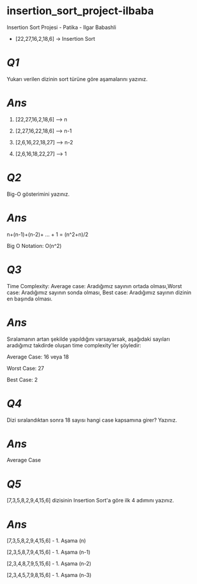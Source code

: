 # insertion_sort_project-ilbaba
Insertion Sort Projesi - Patika - Ilgar Babashli
* [22,27,16,2,18,6] -> Insertion Sort
# _Q1_ 
Yukarı verilen dizinin sort türüne göre aşamalarını yazınız.
# _Ans_

1) [22,27,16,2,18,6] --> n

2) [2,27,16,22,18,6] --> n-1

3) [2,6,16,22,18,27] --> n-2

4) [2,6,16,18,22,27] --> 1

# _Q2_
Big-O gösterimini yazınız.
# _Ans_
n+(n-1)+(n-2)+ ... + 1 = (n^2+n)/2

Big O Notation: O(n^2)
# _Q3_
Time Complexity: Average case: Aradığımız sayının ortada olması,Worst case: Aradığımız sayının sonda olması, Best case: Aradığımız sayının dizinin en başında olması.
# _Ans_

Sıralamanın artan şekilde yapıldığını varsayarsak, aşağıdaki sayıları aradığımız takdirde oluşan time complexity'ler şöyledir:

Average Case: 16 veya 18 

Worst Case: 27

Best Case: 2

# _Q4_
Dizi sıralandıktan sonra 18 sayısı hangi case kapsamına girer? Yazınız.
# _Ans_
Average Case

# _Q5_
[7,3,5,8,2,9,4,15,6] dizisinin Insertion Sort'a göre ilk 4 adımını yazınız.
# _Ans_
[7,3,5,8,2,9,4,15,6] - 1. Aşama (n)

[2,3,5,8,7,9,4,15,6] - 1. Aşama (n-1)

[2,3,4,8,7,9,5,15,6] - 1. Aşama (n-2)

[2,3,4,5,7,9,8,15,6] - 1. Aşama (n-3)


